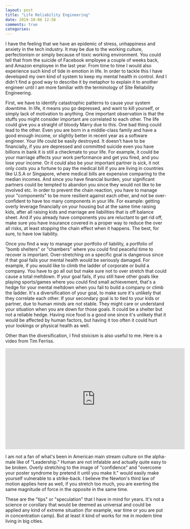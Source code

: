 ```yaml
---
layout: post
title: "Life Reliability Engineering"
date: 2019-10-06 12:58 
comments: true
categories: 
---
```

I have the feeling that we have an epidemic of stress, unhappiness and anxiety in the tech industry. It may be due to the working culture, perfectionism or simply because of toxic working environment. You could tell that from the suicide of Facebook employee a couple of weeks back, and Amazon employee in the last year. From time to time I would also experience such kind of tide in emotion in life. In order to tackle this I have developed my own kind of system to keep my mental health in control. And I didn't find a good way to describe it by metaphor to explain it to another engineer until I am more familiar with the terminology of Site Reliability Engineering.

First, we have to identify catastrophic patterns to cause your system downtime. In life, it means you go depressed, and want to kill yourself, or simply lack of motivation to anything. One important observation is that the stuffs you might consider important are correlated to each other. The life could give you a straight of bloody Marry due to this. One bad thing could lead to the other. Even you are born in a middle-class family and have a good enough income, or slightly better in recent year as a software engineer. Your life could be easily destroyed. It doesn't have to be financially, if you are depressed and committed suicide even you have billions in bank it is still a checkmate to your life. For example, it could be your marriage affects your work performance and get you fired, and you lose your income. Or it could also be your important partner is sick, it not only costs you a fortune to pay the medical bill if you are living in countries like U.S.A or Singapore, where medical bills are expensive comparing to the median incomes. And since you have financial burden, your significant partners could be tempted to abandon you since they would not like to be involved etc. In order to prevent the chain reaction, you have to manage your "components" to be more resilient against each other, and not be over-confident to have too many components in your life. For example: getting overly leverage financially on your housing but at the same time raising kids, after all raising kids and marriage are liabilities that is off balance sheet. And if you already have components you are reluctant to get rid off, make sure you have insurance covered in a proper way to reduce the over all risks, at least stopping the chain effect when it happens. The best, for sure, to have low liability.

Once you find a way to manage your portfolio of liability, a portfolio of "bomb shelters" or "chambers" where you could find peaceful time to recover is important. Over-stretching on a specific goal is dangerous since if that goal fails your mental health would be seriously damaged. For example, if you would like to climb the ladder of corporate or build a company. You have to go all out but make sure not to over stretch that could cause a total meltdown. If your goal fails,  if you still have other goals like playing sports/games where you could find small achievement, that's a hedge for your mental meltdown when you fail to build a company or climb the ladder. It's a diversification of your goal, to make sure it's unlikely that they correlate each other. If your secondary goal is to tied to your kids or partner, due to human minds are not stable. They might care or understand your situation when you are down for those goals. It could be a shelter but not a reliable hedge. Having nice food is a good one since it's unlikely that it would be affected by human factors, but having it too often it could hurt your lookings or physical health as well.

Other than the diversification, I find stoicism is also useful to me. Here is a video from Tim Ferriss.

<iframe width="560" height="315" src="https://www.youtube.com/embed/5J6jAC6XxAI" frameborder="0" allow="accelerometer; autoplay; encrypted-media; gyroscope; picture-in-picture" allowfullscreen></iframe>

I am not a fan of what's been in American main stream culture on the alpha-male like of "Leadership."  Human are not infalable and actually quite easy to be broken. Overly stretching to the image of "confidence" and "overcome your poster syndrome by pretend it until you make it." would easily make yourself vulnerable to a strike-back. I believe the Newton's third law of motion applies here as well, if you stretch too much, you are exerting the same magnitude of force in the opposite in the same time.

These are the "tips" or "speculation" that I have in mind for years. It's not a science or corollary that would be deemed as universal and could be applied any kind of extreme situation (for example, war time or you are put in concentration camp). But at least it kind of works for me in modern time living in big cities.
